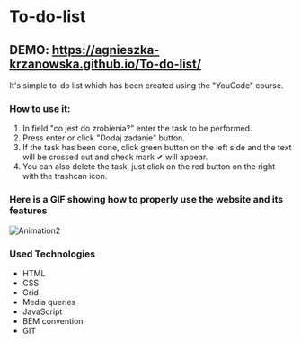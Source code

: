 # To-do-list
## DEMO: https://agnieszka-krzanowska.github.io/To-do-list/
It's simple to-do list which has been created using the "YouCode" course.

### How to use it:
1. In field "co jest do zrobienia?" enter the task to be performed.
2. Press enter or click "Dodaj zadanie" button.
3. If the task has been done, click green button on the left side and the text will be crossed out and check mark &#10004; will appear.
4. You can also delete the task, just click on the red button on the right with the trashcan icon.

### Here is a GIF showing how to properly use the website and its features

![Animation2](https://user-images.githubusercontent.com/116174956/205136124-bcb2c518-de48-4f3e-9c7a-93e7673b3818.gif)

### Used Technologies
- HTML
- CSS
- Grid
- Media queries
- JavaScript
- BEM convention
- GIT
